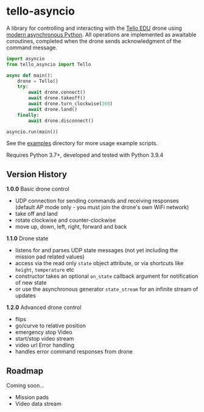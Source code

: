 # tello-asyncio

A library for controlling and interacting with the [Tello EDU](https://www.ryzerobotics.com/tello-edu) drone using [modern asynchronous Python](https://docs.python.org/3/library/asyncio.html).  All operations are implemented as awaitable coroutines, completed when the drone sends acknowledgment of the command message.


``` python
import asyncio
from tello_asyncio import Tello

async def main():
    drone = Tello()
    try:
        await drone.connect()
        await drone.takeoff()
        await drone.turn_clockwise(360)
        await drone.land()
    finally:
        await drone.disconnect()

asyncio.run(main())
```

See the [examples](examples) directory for more usage example scripts.

Requires Python 3.7+, developed and tested with Python 3.9.4

## Version History

**1.0.0** 
Basic drone control
- UDP connection for sending commands and receiving responses (default AP mode only - you must join the drone's own WiFi network)
- take off and land
- rotate clockwise and counter-clockwise
- move up, down, left, right, forward and back

**1.1.0**
Drone state
- listens for and parses UDP state messages (not yet including the mission pad related values)
- access via the read only `state` object attribute, or via shortcuts like `height`, `temperature` etc
- constructor takes an optional `on_state` callback argument for notification of new state
- or use the asynchronous generator `state_stream` for an infinite stream of updates  

**1.2.0**
Advanced drone control
- flips
- go/curve to relative position
- emergency stop
Video
- start/stop video stream
- video url
Error handling
- handles error command responses from drone
  
## Roadmap

Coming soon...

- Mission pads
- Video data stream

